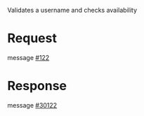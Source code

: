 Validates a username and checks availability

# Request
message [#122](../../../proto/README.md#action_122)

# Response
message [#30122](../../../proto/README.md#action_30122)
